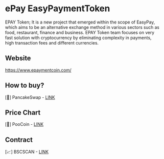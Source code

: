 # ePay EasyPaymentToken
EPAY Token; It is a new project that emerged within the scope of EasyPay, which aims to be an alternative exchange method in various sectors such as food, restaurant, finance and business. EPAY Token team focuses on very fast solution with cryptocurrency by eliminating complexity in payments, high transaction fees and different currencies.

## Website
https://www.epaymentcoin.com/

## How to buy?
[🥞] PancakeSwap - [LINK](https://exchange.pancakeswap.finance/#/swap?outputCurrency=0xCbC1848708C0d1d28Fb81fd57A91C8fA25e1A552)
## Price Chart
[💩] PooCoin - [LINK](https://poocoin.app/tokens/0xcbc1848708c0d1d28fb81fd57a91c8fa25e1a552)
## Contract
[📈] BSCSCAN - [LINK](https://bscscan.com/token/0xCbC1848708C0d1d28Fb81fd57A91C8fA25e1A552)
